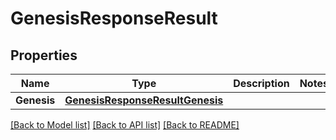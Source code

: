 # GenesisResponseResult

## Properties

Name | Type | Description | Notes
------------ | ------------- | ------------- | -------------
**Genesis** | [**GenesisResponseResultGenesis**](GenesisResponse_result_genesis.md) |  | 

[[Back to Model list]](../README.md#documentation-for-models) [[Back to API list]](../README.md#documentation-for-api-endpoints) [[Back to README]](../README.md)


